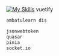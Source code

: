
[![My Skills](https://skillicons.dev/icons?i=js,html,css,vue,laravel,bootstrap,firebase,mysql,nodejs,php,jquery,java,github,bash)](https://skillicons.dev) vuetify

```bash
ambatulearn dis

jsonwebtoken
quasar
pinia
socket.io
